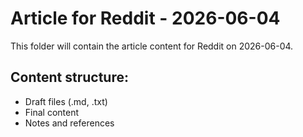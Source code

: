 # Article for Reddit - 2026-06-04

This folder will contain the article content for Reddit on 2026-06-04.

## Content structure:
- Draft files (.md, .txt)
- Final content
- Notes and references
